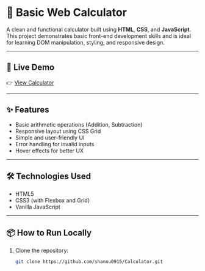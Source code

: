 # 🔢 Basic Web Calculator

A clean and functional calculator built using **HTML**, **CSS**, and **JavaScript**. This project demonstrates basic front-end development skills and is ideal for learning DOM manipulation, styling, and responsive design.

---

## 🚀 Live Demo

👉 [View Calculator](https://your-github-shannu0915.github.io/Calculator)  

---

## ✨ Features

- Basic arithmetic operations (Addition, Subtraction)
- Responsive layout using CSS Grid
- Simple and user-friendly UI
- Error handling for invalid inputs
- Hover effects for better UX

---

## 🛠️ Technologies Used

- HTML5
- CSS3 (with Flexbox and Grid)
- Vanilla JavaScript

---

## 📦 How to Run Locally

1. Clone the repository:
   ```bash
   git clone https://github.com/shannu0915/Calculator.git
